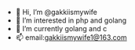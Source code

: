 - 👋 Hi, I’m @gakkiismywife
- 👀 I’m interested in php and golang
- 🌱 I’m currently golang and c
- 📫 email:gakkiismywife1@163.com

<!---
gakkiismywife/gakkiismywife is a ✨ special ✨ repository because its `README.md` (this file) appears on your GitHub profile.
You can click the Preview link to take a look at your changes.
--->
